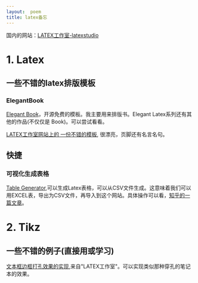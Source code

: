 ```yaml
---
layout:  poem
title: latex备忘
---
```



国内的网站：[LATEX工作室-latexstudio](https://www.latexstudio.net/)

# 1. Latex
## 一些不错的latex排版模板
### ElegantBook
[Elegant Book](https://elegantlatex.org/cn/elegantbook/)，开源免费的模板。我主要用来排版书。Elegant Latex系列还有其他的作品(不仅仅是 Book)。可以尝试看看。

[LATEX工作室网站上的 一份不错的模板](https://www.latexstudio.net/index/details/index/mid/951.html), 很漂亮，页脚还有名言名句。

## 快捷
### 可视化生成表格
[Table Generator](https://www.tablesgenerator.com/),可以生成Latex表格，可以从CSV文件生成。这意味着我们可以用EXCEL表，导出为CSV文件，再导入到这个网站。具体操作可以看，[知乎的一篇文章](https://zhuanlan.zhihu.com/p/62317790)。

# 2. Tikz
## 一些不错的例子(直接用或学习)
[文本框边框打孔效果的实现](https://www.latexstudio.net/index/details/index/mid/367.html),来自"LATEX工作室"。可以实现类似那种穿孔的笔记本的效果。